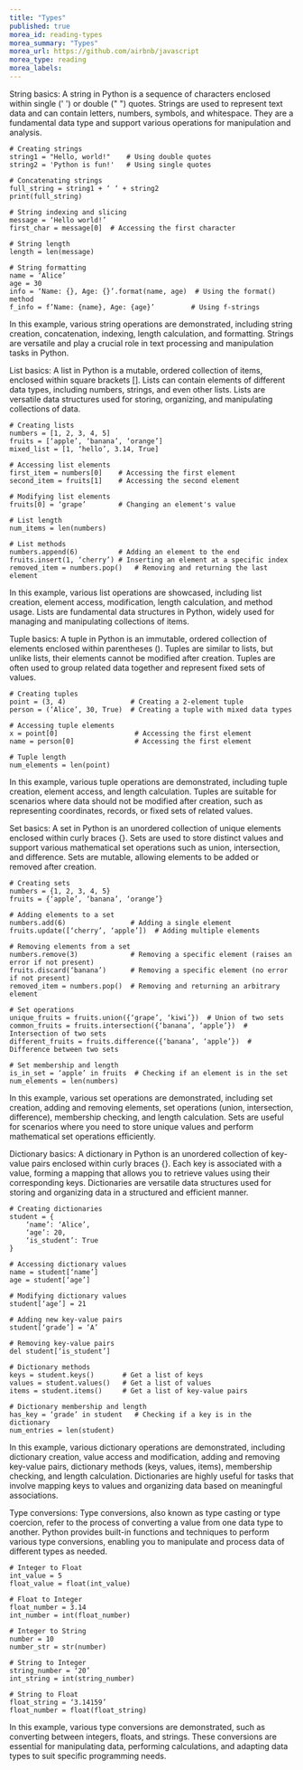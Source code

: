 ```yaml
---
title: "Types"
published: true
morea_id: reading-types
morea_summary: "Types"
morea_url: https://github.com/airbnb/javascript
morea_type: reading
morea_labels:
---
```


String basics:
A string in Python is a sequence of characters enclosed within single (' ') or double (" ") quotes. Strings are used to represent text data and can contain letters, numbers, symbols, and whitespace. They are a fundamental data type and support various operations for manipulation and analysis.

```
# Creating strings
string1 = "Hello, world!"    # Using double quotes
string2 = 'Python is fun!'   # Using single quotes

# Concatenating strings
full_string = string1 + ‘ ‘ + string2
print(full_string)

# String indexing and slicing
message = ‘Hello world!’
first_char = message[0]  # Accessing the first character

# String length
length = len(message)

# String formatting
name = ‘Alice’
age = 30
info = ‘Name: {}, Age: {}’.format(name, age)  # Using the format() method
f_info = f’Name: {name}, Age: {age}’         # Using f-strings
```

In this example, various string operations are demonstrated, including string creation, concatenation, indexing, length calculation, and formatting. Strings are versatile and play a crucial role in text processing and manipulation tasks in Python.

List basics:
A list in Python is a mutable, ordered collection of items, enclosed within square brackets []. Lists can contain elements of different data types, including numbers, strings, and even other lists. Lists are versatile data structures used for storing, organizing, and manipulating collections of data.

```
# Creating lists
numbers = [1, 2, 3, 4, 5]
fruits = [‘apple’, ‘banana’, ‘orange’]
mixed_list = [1, ‘hello’, 3.14, True]

# Accessing list elements
first_item = numbers[0]    # Accessing the first element
second_item = fruits[1]    # Accessing the second element

# Modifying list elements
fruits[0] = ‘grape’        # Changing an element's value

# List length
num_items = len(numbers)

# List methods
numbers.append(6)          # Adding an element to the end
fruits.insert(1, ‘cherry’) # Inserting an element at a specific index
removed_item = numbers.pop()   # Removing and returning the last element
```

In this example, various list operations are showcased, including list creation, element access, modification, length calculation, and method usage. Lists are fundamental data structures in Python, widely used for managing and manipulating collections of items.

Tuple basics:
A tuple in Python is an immutable, ordered collection of elements enclosed within parentheses (). Tuples are similar to lists, but unlike lists, their elements cannot be modified after creation. Tuples are often used to group related data together and represent fixed sets of values.

```
# Creating tuples
point = (3, 4)                # Creating a 2-element tuple
person = (‘Alice’, 30, True)  # Creating a tuple with mixed data types

# Accessing tuple elements
x = point[0]                   # Accessing the first element
name = person[0]               # Accessing the first element

# Tuple length
num_elements = len(point)
```

In this example, various tuple operations are demonstrated, including tuple creation, element access, and length calculation. Tuples are suitable for scenarios where data should not be modified after creation, such as representing coordinates, records, or fixed sets of related values.

Set basics:
A set in Python is an unordered collection of unique elements enclosed within curly braces {}. Sets are used to store distinct values and support various mathematical set operations such as union, intersection, and difference. Sets are mutable, allowing elements to be added or removed after creation.

```
# Creating sets
numbers = {1, 2, 3, 4, 5}
fruits = {‘apple’, ‘banana’, ‘orange’}

# Adding elements to a set
numbers.add(6)                # Adding a single element
fruits.update([‘cherry’, ‘apple’])  # Adding multiple elements

# Removing elements from a set
numbers.remove(3)             # Removing a specific element (raises an error if not present)
fruits.discard(‘banana’)      # Removing a specific element (no error if not present)
removed_item = numbers.pop()  # Removing and returning an arbitrary element

# Set operations
unique_fruits = fruits.union({‘grape’, ‘kiwi’})  # Union of two sets
common_fruits = fruits.intersection({‘banana’, ‘apple’})  # Intersection of two sets
different_fruits = fruits.difference({‘banana’, ‘apple’})  # Difference between two sets

# Set membership and length
is_in_set = ‘apple’ in fruits  # Checking if an element is in the set
num_elements = len(numbers)
```

In this example, various set operations are demonstrated, including set creation, adding and removing elements, set operations (union, intersection, difference), membership checking, and length calculation. Sets are useful for scenarios where you need to store unique values and perform mathematical set operations efficiently.

Dictionary basics:
A dictionary in Python is an unordered collection of key-value pairs enclosed within curly braces {}. Each key is associated with a value, forming a mapping that allows you to retrieve values using their corresponding keys. Dictionaries are versatile data structures used for storing and organizing data in a structured and efficient manner.

```
# Creating dictionaries
student = {
    ‘name’: ‘Alice’,
    ‘age’: 20,
    ‘is_student’: True
}

# Accessing dictionary values
name = student[‘name’]
age = student[‘age’]

# Modifying dictionary values
student[‘age’] = 21

# Adding new key-value pairs
student[‘grade’] = ‘A’

# Removing key-value pairs
del student[‘is_student’]

# Dictionary methods
keys = student.keys()       # Get a list of keys
values = student.values()   # Get a list of values
items = student.items()     # Get a list of key-value pairs

# Dictionary membership and length
has_key = ‘grade’ in student   # Checking if a key is in the dictionary
num_entries = len(student)
```

In this example, various dictionary operations are demonstrated, including dictionary creation, value access and modification, adding and removing key-value pairs, dictionary methods (keys, values, items), membership checking, and length calculation. Dictionaries are highly useful for tasks that involve mapping keys to values and organizing data based on meaningful associations.

Type conversions:
Type conversions, also known as type casting or type coercion, refer to the process of converting a value from one data type to another. Python provides built-in functions and techniques to perform various type conversions, enabling you to manipulate and process data of different types as needed.

```
# Integer to Float
int_value = 5
float_value = float(int_value)

# Float to Integer
float_number = 3.14
int_number = int(float_number)

# Integer to String
number = 10
number_str = str(number)

# String to Integer
string_number = ‘20’
int_string = int(string_number)

# String to Float
float_string = ‘3.14159’
float_number = float(float_string)
```

In this example, various type conversions are demonstrated, such as converting between integers, floats, and strings. These conversions are essential for manipulating data, performing calculations, and adapting data types to suit specific programming needs.
